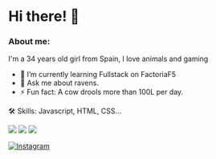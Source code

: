 # Hi there! 👋

### About me:

I'm a 34 years old girl from Spain, I love animals and gaming

- 🌱 I’m currently learning Fullstack on FactoriaF5
- 💬 Ask me about ravens.
- ⚡ Fun fact: A cow drools more than 100L per day.


🛠 Skills:
Javascript, HTML, CSS...

![](http://github-profile-summary-cards.vercel.app/api/cards/stats?username=Miharu669&theme=aura) ![](http://github-profile-summary-cards.vercel.app/api/cards/most-commit-language?username=Miharu669&theme=aura)
![](http://github-profile-summary-cards.vercel.app/api/cards/profile-details?username=Miharu669&theme=aura)


<a href="https://www.instagram.com/___miharu___/" alt="Miharu"><img src="https://camo.githubusercontent.com/e818212b5e40fd6507738970e6baa7f3ec80e6645e7af32938b731e8e0c99000/68747470733a2f2f736b696c6c69636f6e732e6465762f69636f6e733f693d696e7374616772616d" alt="Instagram" style="max-width:50%">
